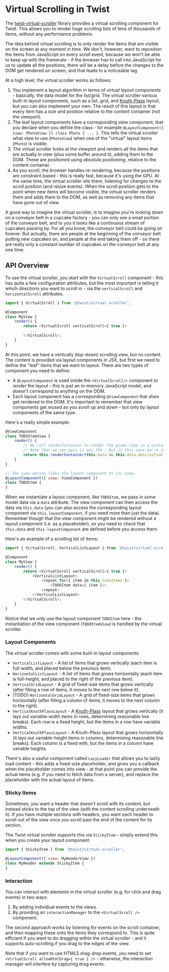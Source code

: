 # Virtual Scrolling in Twist

The [twist-virtual-scroller](https://github.com/adobe/twist-virtual-scroller) library provides a virtual scrolling component for Twist. This allows you to render huge scrolling lists of tens of thousands of items, without any performance problems.

The idea behind virtual scrolling is to only render the items that are visible on the screen at any moment in time. We don't, however, want to reposition the items from JavaScript on every scroll event, because we won't be able to keep up with the framerate - if the browser has to call into JavaScript for us to update all the positions, there will be a delay before the changes to the DOM get rendered on screen, and that leads to a noticeable lag.

At a high level, the virtual scroller works as follows:

1. You implement a layout algorithm in terms of _virtual layout components_ - basically, the data model for the list/grid. The virtual scroller various built-in layout components, such as a list, grid, and [Knuth-Plass](https://en.wikipedia.org/wiki/Line_wrap_and_word_wrap) layout, but you can also implement your own. The result of this layout is that every item has a size and position relative to the content container (_not_ the viewport).
2. The leaf layout components have a corresponding view component, that you declare when you define the class - for example `@LayoutComponent({ view: PhotoView }) class Photo { ... }`. This tells the virtual scroller what view to use (`PhotoView`) when one of the "virtual" layout items (`Photo`) is visible.
3. The virtual scroller looks at the viewport and renders all the items that are actually in view (plus some buffer around it), adding them to the DOM. These are positioned using _absolute positioning_, relative to the content container.
4. As you scroll, the browser handles re-rendering, because the positions are constraint based - this is really fast, because it's using the GPU. At the same time, the virtual scroller sits there, listening for changes to the scroll position (and resize events). When the scroll position gets to the point when new items will become visible, the virtual scroller renders them and adds them to the DOM, as well as removing any items that have gone out of view.

A good way to imagine the virtual scroller, is to imagine you're looking down on a conveyor belt in a cupcake factory - you can only see a small portion of the conveyor belt, and to you it looks like a continuous stream of cupcakes passing by. For all you know, the conveyor belt could be going on forever. But actually, there are people at the beginning of the conveyor belt putting new cupcakes on, and people at the end taking them off - so there are really only a constant number of cupcakes on the conveyor belt at any one time.

## API Overview

To use the virtual scroller, you start with the `VirtualScroll` component - this has quite a few configuration attributes, but the most important is telling it which directions you want to scroll in - via the `verticalScroll` and `horizontalScroll` attributes.

```js
import { VirtualScroll } from '@twist/virtual-scroller';

@Component
class MyView {
    render() {
        return <VirtualScroll verticalScroll={ true }>
           ...
        </VirtualScroll>;
    }
}
```

At this point, we have a vertically (top-down) scrolling view, but no content. The content is provided via layout components in JSX, but first we need to define the "leaf" items that we want to layout. There are two types of component you need to define:

* A `@LayoutComponent` is used inside the `<VirtualScroll/>` component to render the layout - this is just an in-memory JavaScript model, and doesn't correspond to anything on the DOM.
* Each layout component has a corresponding `@ViewComponent` that _does_ get rendered to the DOM. It's important to remember that view components get _reused_ as you scroll up and down - but only by layout components of the same type.

Here's a really simple example:

```js
@ViewComponent
class TODOItemView {
    render() {
        // We call renderContainer to render the given view in a container with the right positioning.
        // Note that we can pass in any JSX - but in this case we're just rendering a string
        return this.renderContainer(this.data && this.data.description);
    }
}

// The view option links the layout component to its view.
@LayoutComponent({ view: ViewComponent })
class TODOItem {
}
```

When we instantiate a layout component, like `TODOItem`, we pass in some model data via a `data` attribute. The view component can then access the data via `this.data` (you can also access the corresponding layout component via `this.layoutComponent`, if you need more than just the data). Remember though that the view component might be rendered without a layout component (i.e. as a placeholder), so you need to check that `this.data` and `this.layoutComponent` are defined before you access them.

Here's an example of a scrolling list of items:

```js
import { VirtualScroll, VerticalListLayout } from '@twist/virtual-scroller';

@Component
class MyView {
    render() {
        return <VirtualScroll verticalScroll={ true }>
            <VerticalListLayout>
                <repeat for={ item in this.todoItems }>
                    <TODOItem data={ item }/>
                <repeat>
            </VerticalListLayout>
        </VirtualScroll>;
    }
}
```

Notice that we _only_ use the layout component `TODOItem` here - the instantiation of the view component (`TODOItemView`) is handled by the virtual scroller.

### Layout Components

The virtual scroller comes with some built-in layout components:

* `VerticalListLayout` - A list of items that grows vertically (each item is full-width, and placed below the previous item).
* `HorizontalListLayout` - A list of items that grows horizontally (each item is full-height, and placed to the right of the previous item).
* `VerticalGridLayout` - A grid of fixed-size items that grows vertically (after filling a row of items, it moves to the next row below it).
* (TODO) `HorizontalGridLayout` - A grid of fixed-size items that grows horizontally (after filling a column of items, it moves to the next column to the right).
* `VerticalKnuthPlassLayout` - A [Knuth-Plass](https://en.wikipedia.org/wiki/Line_wrap_and_word_wrap) layout that grows vertically (it lays out variable-width items in rows, determining reasonable line breaks). Each row is a fixed height, but the items in a row have variable widths.
* `VerticalKnuthPlassLayout` - A Knuth-Plass layout that grows horizontally (it lays out variable-height items in columns, determining reasonable line breaks). Each column is a fixed with, but the items in a column have variable heights.

There's also a useful component called `LazyLoader` that allows you to lazily load content - this adds a fixed-size placeholder, and gives you a callback when the placeholder comes into view - at that point you can provide the actual items (e.g. if you need to fetch data from a server), and replace the placeholder with the actual layout of items.

### Sticky Items

Sometimes, you want a header that doesn't scroll with its content, but instead sticks to the top of the view (with the content scrolling underneath it). If you have multiple sections with headers, you want each header to scroll out of the view once you scroll past the end of the content for its section.

The Twist virtual scroller supports this via `StickyItem` - simply extend this when you create your layout component:

```js
import { StickyItem } from '@twist/virtual-scroller';

@LayoutComponent({ view: MyHeaderView })
class MyHeader extends StickyItem {
}
```

### Interaction

You can interact with elements in the virtual scroller (e.g. for click and drag events) in two ways:

1. By adding individual events to the views.
2. By providing an `interactionManager` to the `<VirtualScroll />` component.

The second approach works by listening for events on the scroll container, and then mapping these onto the items they correspond to. This is quite efficient if you want to do dragging within the virtual scroller - and it supports auto-scrolling if you drag to the edges of the view.

Note that if you want to use HTML5 drag-drop events, you need to set `<VirtualScroll allowHtmlDrag={ true } />` - otherwise, the interaction manager will interfere by capturing drag events.
